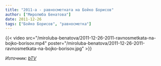 ```yaml
---
title: "2011-а - равносметката на Бойко Борисов"
author: ["Миролюба Бенатова"]
date: 2011-12-26
tags: ["Бойко Борисов", "равносметка"]
---
```


{{< video src="/miroluba-benatova/2011-12-26-2011-ravnosmetkata-na-bojko-borisov.mp4" poster="/miroluba-benatova/2011-12-26-2011-ravnosmetkata-na-bojko-borisov.jpg" >}}

*Източник: [bTV](https://www.btv.bg/591312734-2011a__ravnosmetkata_na_Boyko_Borisov.html)*

